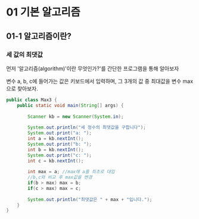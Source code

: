 # 01 기본 알고리즘

## 01-1 알고리즘이란?

### 세 값의 최댓값

먼저 '알고리즘(algorithm)'이란 무엇인가?'를 간단한 프로그램을 통해 알아보자

변수 a, b, c에 들어가는 값은 키보드에서 입력하며, 그 3개의 값 중 최대값을 변수 max으로 찾아보자.

```java
public class Max3 {
	public static void main(String[] args) {
		
		Scanner kb = new Scanner(System.in);
		
		System.out.println("세 정수의 최댓값을 구합니다");
		System.out.print("a: ");
		int a = kb.nextInt();
		System.out.print("b: ");
		int b = kb.nextInt();
		System.out.print("c: ");
		int c = kb.nextInt();
		
		int max = a; //max에 a를 최초로 대입
		//b,c와 비교 후 max값을 변경
		if(b > max) max = b;
		if(c > max) max = c;
		
		System.out.println("최댓값은 " + max + "입니다.");
	}
}
```





